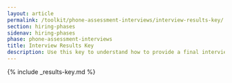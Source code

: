 ```yaml
---
layout: article
permalink: /toolkit/phone-assessment-interviews/interview-results-key/
section: hiring-phases
sidenav: hiring-phases
phase: phone-assessment-interviews
title: Interview Results Key
description: Use this key to understand how to provide a final interview outcome assessment.
---
```


{% include _results-key.md %}
